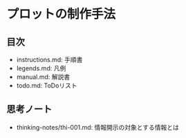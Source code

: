 # プロットの制作手法
## 目次
- instructions.md: 手順書
- legends.md:      凡例
- manual.md:       解説書
- todo.md:         ToDoリスト

## 思考ノート
- thinking-notes/thi-001.md: 情報開示の対象とする情報とは
